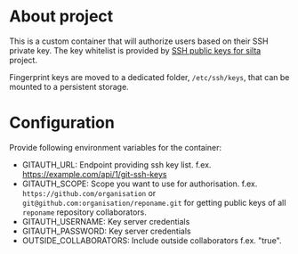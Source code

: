 # About project

This is a custom container that will authorize users based on their SSH private key. The key whitelist is provided by [SSH public keys for silta](https://github.com/wunderio/silta-ssh-keys) project.

Fingerprint keys are moved to a dedicated folder, `/etc/ssh/keys`, that can be mounted to a persistent storage.

# Configuration

Provide following environment variables for the container:
 - GITAUTH_URL: Endpoint providing ssh key list. f.ex. https://example.com/api/1/git-ssh-keys
 - GITAUTH_SCOPE: Scope you want to use for authorisation. f.ex. `https://github.com/organisation` or `git@github.com:organisation/reponame.git` for getting public keys of all `reponame` repository collaborators. 
 - GITAUTH_USERNAME: Key server credentials
 - GITAUTH_PASSWORD: Key server credentials
 - OUTSIDE_COLLABORATORS: Include outside collaborators f.ex. "true".
